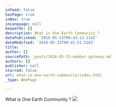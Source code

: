 ```yaml
---
inFeed: false
hasPage: true
inNav: true
inLanguage: null
keywords: []
description: What is One Earth Community ?
datePublished: '2016-05-23T00:43:13.114Z'
dateModified: '2016-05-23T00:41:51.516Z'
title: ''
author: []
sourcePath: _posts/2016-05-23-member-gateway.md
authors: []
publisher: null
starred: false
url: what-is-one-earth-community/index.html
_type: WebPage

---
```

What is One Earth Community ?
![](https://the-grid-user-content.s3-us-west-2.amazonaws.com/195930c5-fc29-4d9b-bb7d-93ec291c4c78.png)